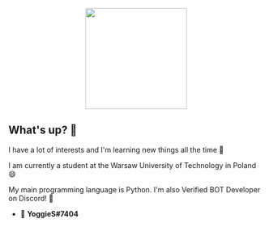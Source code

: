 <p align="center">
  <img src="https://cdn.discordapp.com/avatars/697961565403611256/0b678f8bdb823613df4d581cd597e3b7.webp?size=2048" width=200 />
</p>

## What's up? 👋

I have a lot of interests and I'm learning new things all the time 🌱

I am currently a student at the Warsaw University of Technology in Poland 😄

My main programming language is Python. I'm also Verified BOT Developer on Discord! 🤔 

- 💬 **YoggieS#7404**
